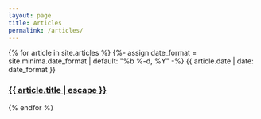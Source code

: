 ```yaml
---
layout: page
title: Articles
permalink: /articles/
---
```


{% for article in site.articles %}
{%- assign date_format = site.minima.date_format | default: "%b %-d, %Y" -%}
<span class="post-meta">{{ article.date | date: date_format }}</span>
<h3>
<a class="post-link" href="{{ article.url | relative_url }}">
{{ article.title | escape }}
</a>
</h3>
{% endfor %}
